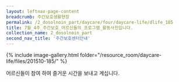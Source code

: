 ```yaml
--- 
layout: leftnav-page-content 
breadcrumb: 주간보호생활현장 
permalink: /2_dosolnoin_part/daycare/four/daycare-life/dlife_185
title: 7월_4주_주간보호_어르신들의_프로그램_활동사진입니다.
collection_name: 2_dosolnoin_part
second_nav_title: '주간보호센터안내' 
---
```

{% include image-gallery.html folder="/resource_room/daycare-life/files/201510-185/" %}




어르신들이 참여 하여 즐거운 시간을 보내고 계십니다.